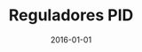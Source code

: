 ---
title: "Reguladores PID"
keywords: pid control regulacion

publishdate: 2016-01-01
date: 2016-01-01
---